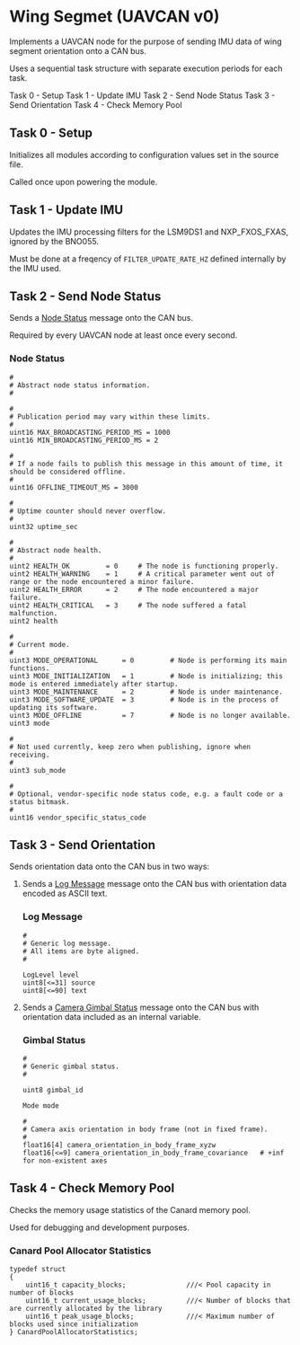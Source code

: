 # Wing Segmet (UAVCAN v0)

Implements a UAVCAN node for the purpose of sending IMU data of wing segment orientation onto a CAN bus.

Uses a sequential task structure with separate execution periods for each task.

Task 0 - Setup
Task 1 - Update IMU
Task 2 - Send Node Status
Task 3 - Send Orientation
Task 4 - Check Memory Pool

## Task 0 - Setup

Initializes all modules according to configuration values set in the source file. 

Called once upon powering the module.

## Task 1 - Update IMU

Updates the IMU processing filters for the LSM9DS1 and NXP_FXOS_FXAS, ignored by the BNO055. 

Must be done at a freqency of `FILTER_UPDATE_RATE_HZ` defined internally by the IMU used.

## Task 2 - Send Node Status

Sends a [Node Status](https://legacy.uavcan.org/Specification/7._List_of_standard_data_types/) message onto the CAN bus. 

Required by every UAVCAN node at least once every second.

### Node Status

```
#
# Abstract node status information.
#

#
# Publication period may vary within these limits.
#
uint16 MAX_BROADCASTING_PERIOD_MS = 1000
uint16 MIN_BROADCASTING_PERIOD_MS = 2

#
# If a node fails to publish this message in this amount of time, it should be considered offline.
#
uint16 OFFLINE_TIMEOUT_MS = 3000

#
# Uptime counter should never overflow.
#
uint32 uptime_sec

#
# Abstract node health.
#
uint2 HEALTH_OK         = 0     # The node is functioning properly.
uint2 HEALTH_WARNING    = 1     # A critical parameter went out of range or the node encountered a minor failure.
uint2 HEALTH_ERROR      = 2     # The node encountered a major failure.
uint2 HEALTH_CRITICAL   = 3     # The node suffered a fatal malfunction.
uint2 health

#
# Current mode.
#
uint3 MODE_OPERATIONAL      = 0         # Node is performing its main functions.
uint3 MODE_INITIALIZATION   = 1         # Node is initializing; this mode is entered immediately after startup.
uint3 MODE_MAINTENANCE      = 2         # Node is under maintenance.
uint3 MODE_SOFTWARE_UPDATE  = 3         # Node is in the process of updating its software.
uint3 MODE_OFFLINE          = 7         # Node is no longer available.
uint3 mode

#
# Not used currently, keep zero when publishing, ignore when receiving.
#
uint3 sub_mode

#
# Optional, vendor-specific node status code, e.g. a fault code or a status bitmask.
#
uint16 vendor_specific_status_code
```

## Task 3 - Send Orientation

Sends orientation data onto the CAN bus in two ways:

1. Sends a [Log Message](https://legacy.uavcan.org/Specification/7._List_of_standard_data_types/) message onto the CAN bus with orientation data encoded as ASCII text.

    ### Log Message
    
    ```
    #
    # Generic log message.
    # All items are byte aligned.
    #

    LogLevel level
    uint8[<=31] source
    uint8[<=90] text
    ```

2. Sends a [Camera Gimbal Status](https://legacy.uavcan.org/Specification/7._List_of_standard_data_types/) message onto the CAN bus with orientation data included as an internal variable.

    ### Gimbal Status

    ```
    #
    # Generic gimbal status.
    #

    uint8 gimbal_id

    Mode mode

    #
    # Camera axis orientation in body frame (not in fixed frame).
    #
    float16[4] camera_orientation_in_body_frame_xyzw
    float16[<=9] camera_orientation_in_body_frame_covariance   # +inf for non-existent axes
    ```

## Task 4 - Check Memory Pool

Checks the memory usage statistics of the Canard memory pool. 

Used for debugging and development purposes.

### Canard Pool Allocator Statistics
```
typedef struct
{
    uint16_t capacity_blocks;               ///< Pool capacity in number of blocks
    uint16_t current_usage_blocks;          ///< Number of blocks that are currently allocated by the library
    uint16_t peak_usage_blocks;             ///< Maximum number of blocks used since initialization
} CanardPoolAllocatorStatistics;
```
